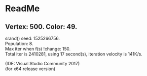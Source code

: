 # ReadMe

## Vertex: 500. Color: 49.  
srand() seed: 1525266756.  
Population: 8.   
Max iter when f(s) !change: 150.  
Total iter is 2410281, using 17 second(s), iteration velocity is 141K/s.
  
(IDE: Visual Studio Community 2017)     
(for x64 release version)  
